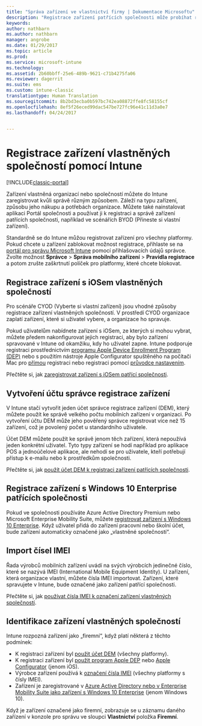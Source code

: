 ```yaml
---
title: "Správa zařízení ve vlastnictví firmy | Dokumentace Microsoftu"
description: "Registrace zařízení patřících společnosti může probíhat různě. Záleží vždy na typu zařízení, způsobu nákupu a potřebách organizace."
keywords: 
author: nathbarn
ms.author: nathbarn
manager: angrobe
ms.date: 01/29/2017
ms.topic: article
ms.prod: 
ms.service: microsoft-intune
ms.technology: 
ms.assetid: 2b60bbff-25e6-489b-9621-c71b4275fa06
ms.reviewer: dagerrit
ms.suite: ems
ms.custom: intune-classic
translationtype: Human Translation
ms.sourcegitcommit: 8b2bd3ecba0b597bc742ea08872ffe8fc58155cf
ms.openlocfilehash: 8ef5f26eced99dac547be727fc96e41c11d3a0e7
ms.lasthandoff: 04/24/2017


---
```


# <a name="enroll-corporate-owned-devices-by-using-intune"></a>Registrace zařízení vlastněných společností pomocí Intune

[!INCLUDE[classic-portal](../includes/classic-portal.md)]

Zařízení vlastněná organizací nebo společností můžete do Intune zaregistrovat kvůli správě různým způsobem. Záleží na typu zařízení, způsobu jeho nákupu a potřebách organizace. Můžete také nainstalovat aplikaci Portál společnosti a používat ji k registraci a správě zařízení patřících společnosti, například ve scénářích BYOD (Přineste si vlastní zařízení).

Standardně se do Intune můžou registrovat zařízení pro všechny platformy. Pokud chcete u zařízení zablokovat možnost registrace, přihlaste se na [portál pro správu Microsoft Intune](https://manage.microsoft.com) pomocí přihlašovacích údajů správce. Zvolte možnost **Správce** > **Správa mobilního zařízení** > **Pravidla registrace** a potom zrušte zaškrtnutí políček pro platformy, které chcete blokovat.

## <a name="enroll-corporate-owned-ios-devices"></a>Registrace zařízení s iOSem vlastněných společností

Pro scénáře CYOD (Vyberte si vlastní zařízení) jsou vhodné způsoby registrace zařízení vlastněných společností. V prostředí CYOD organizace zaplatí zařízení, které si uživatel vybere, a organizace ho spravuje.

Pokud uživatelům nabídnete zařízení s iOSem, ze kterých si mohou vybrat, můžete předem nakonfigurovat jejich registraci, aby bylo zařízení spravované v Intune od okamžiku, kdy ho uživatel zapne. Intune podporuje registraci prostřednictvím [programu Apple Device Enrollment Program (DEP)](ios-device-enrollment-program-in-microsoft-intune.md) nebo s použitím nástroje Apple Configurator spuštěného na počítači Mac pro [přímou](ios-direct-enrollment-in-microsoft-intune.md) registraci nebo registraci pomocí [průvodce nastavením](ios-setup-assistant-enrollment-in-microsoft-intune.md).

Přečtěte si, jak [zaregistrovat zařízení s iOSem patřící společnosti](enroll-corporate-owned-ios-devices-in-microsoft-intune.md).

## <a name="create-a-device-enrollment-manager-account"></a>Vytvoření účtu správce registrace zařízení

V Intune stačí vytvořit jeden účet správce registrace zařízení (DEM), který můžete použít ke správě velkého počtu mobilních zařízení v organizaci. Po vytvoření účtu DEM může jeho pověřený správce registrovat více než 15 zařízení, což je povolený počet u standardního uživatele.

Účet DEM můžete použít ke správě jenom těch zařízení, která nepoužívá jeden konkrétní uživatel. Tyto typy zařízení se hodí například pro aplikace POS a jednoúčelové aplikace, ale nehodí se pro uživatele, kteří potřebují přístup k e-mailu nebo k prostředkům společnosti.

Přečtěte si, jak [použít účet DEM k registraci zařízení patřících společnosti](enroll-corporate-owned-devices-with-the-device-enrollment-manager-in-microsoft-intune.md).

## <a name="enroll-corporate-owned-windows-10-enterprise-devices"></a>Registrace zařízení s Windows 10 Enterprise patřících společnosti

Pokud ve společnosti používáte Azure Active Directory Premium nebo Microsoft Enterprise Mobility Suite, můžete [registrovat zařízení s Windows 10 Enterprise](https://docs.microsoft.com/active-directory/active-directory-azureadjoin-windows10-devices-overview). Když uživatel přidá do zařízení pracovní nebo školní účet, bude zařízení automaticky označené jako „vlastněné společností“.

## <a name="import-imei-numbers"></a>Import čísel IMEI

Řada výrobců mobilních zařízení uvádí na svých výrobcích jedinečné číslo, které se nazývá IMEI (International Mobile Equipment Identity). U zařízení, která organizace vlastní, můžete čísla IMEI importovat. Zařízení, které spravujete v Intune, bude označené jako zařízení patřící společnosti.

Přečtěte si, jak [používat čísla IMEI k označení zařízení vlastněných společností](specify-corporate-owned-devices-with-international-mobile-equipment-identity-imei-numbers.md).

## <a name="identify-a-device-as-corporate-owned"></a>Identifikace zařízení vlastněných společností

Intune rozpozná zařízení jako „firemní“, když platí některá z těchto podmínek:

 - K registraci zařízení byl [použit účet DEM](enroll-corporate-owned-devices-with-the-device-enrollment-manager-in-microsoft-intune.md) (všechny platformy).
 - K registraci zařízení byl [použit program Apple DEP](ios-device-enrollment-program-in-microsoft-intune.md) nebo [Apple Configurator](ios-setup-assistant-enrollment-in-microsoft-intune.md) (jenom iOS).
 - Výrobce zařízení používá k [označení čísla IMEI](specify-corporate-owned-devices-with-international-mobile-equipment-identity-imei-numbers.md) (všechny platformy s čísly IMEI).
 - Zařízení je zaregistrované v [Azure Active Directory nebo v Enterprise Mobility Suite jako zařízení s Windows 10 Enterprise](https://docs.microsoft.com/active-directory/active-directory-azureadjoin-windows10-devices-overview) (jenom Windows 10).

Když je zařízení označené jako firemní, zobrazuje se u záznamu daného zařízení v konzole pro správu ve sloupci **Vlastnictví** položka **Firemní**. 

